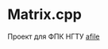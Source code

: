 # Matrix.cpp
Проект для ФПК НГТУ
[afile](http://htmlpreview.github.com?https://github.com/belomir/Matrix.cpp/blob/master/svg.svg)
